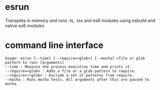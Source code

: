 # esrun

Transpiles in memory and runs .ts, .tsx and es6 modules using esbuild and native es6 modules

# command line interface

```
Usage: esrun [--time] [--require=<glob>] [--mocha] <file or glob pattern to run> [arguments]
--time : Measure the process execution time and prints it.
--require=<glob> : Adds a file or a glob pattern to require.
--require=!<glob> : Exclude a set of patterns from require.
--mocha : Runs mocha tests. All arguments after this are passed to mocha.
```
